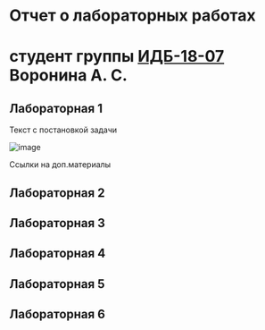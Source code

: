 # Отчет о лабораторных работах
# студент группы [ИДБ-18-07]() Воронина А. С.

## Лабораторная 1

Текст с постановкой задачи

![image](https://user-images.githubusercontent.com/89846299/133989648-e013ee6d-3c7f-4d13-ac66-e6c35487813b.png)

Ссылки на доп.материалы

## Лабораторная 2

## Лабораторная 3

## Лабораторная 4

## Лабораторная 5

## Лабораторная 6
